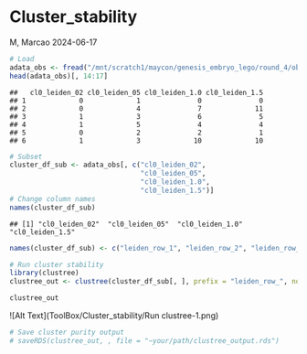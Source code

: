 Cluster_stability
================
M, Marcao
2024-06-17

``` r
# Load
adata_obs <- fread("/mnt/scratch1/maycon/genesis_embryo_lego/round_4/objects/cluster0_subclustering_multiple_res.csv", header = TRUE) %>% as.data.frame()
head(adata_obs)[, 14:17]
```

    ##   cl0_leiden_02 cl0_leiden_05 cl0_leiden_1.0 cl0_leiden_1.5
    ## 1             0             1              0              0
    ## 2             0             4              7             11
    ## 3             1             3              6              5
    ## 4             1             5              4              4
    ## 5             0             2              2              1
    ## 6             1             3             10             10

``` r
# Subset
cluster_df_sub <- adata_obs[, c("cl0_leiden_02",
                                "cl0_leiden_05",
                                "cl0_leiden_1.0",
                                "cl0_leiden_1.5")]
# Change column names
names(cluster_df_sub)
```

    ## [1] "cl0_leiden_02"  "cl0_leiden_05"  "cl0_leiden_1.0" "cl0_leiden_1.5"

``` r
names(cluster_df_sub) <- c("leiden_row_1", "leiden_row_2", "leiden_row_3", "leiden_row_4") # same order as in names(cluster_df_sub)
```

``` r
# Run cluster stability 
library(clustree)
clustree_out <- clustree(cluster_df_sub[, ], prefix = "leiden_row_", node_colour = "sc3_stability")

clustree_out
```

![Alt Text](ToolBox/Cluster_stability/Run clustree-1.png)<!-- -->

``` r
# Save cluster purity output 
# saveRDS(clustree_out, , file = "~your/path/clustree_output.rds")
```
